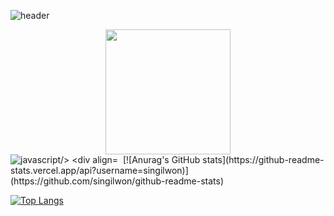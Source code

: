![header](https://capsule-render.vercel.app/api?type=waving&color=timeAuto&fontAlign=50&fontAlignY=30&text=Singilwon&desc=developer&descAlign=70&descAlignY=55&height=200&fontSize=60&fontColor=ffffff)
<div id="header" align="center">
  <img src="https://media.giphy.com/media/QTfX9Ejfra3ZmNxh6B/giphy.gif" width="200"/>
</div>
<img src="https://img.shields.io/badge/JAVASCRIPT-F7D1E?style=flat-square&logo=JavaScript&logoColor=white" alt="javascript/>
<div align="center">
  <img src="https://komarev.com/ghpvc/?username=moonpower&style=flat-square&color=blue" alt=""/>
</div>
[![Anurag's GitHub stats](https://github-readme-stats.vercel.app/api?username=singilwon)](https://github.com/singilwon/github-readme-stats)

[![Top Langs](https://github-readme-stats.vercel.app/api/top-langs/?username=singilwon&layout=compact)](https://github.com/anuraghazra/github-readme-stats)
